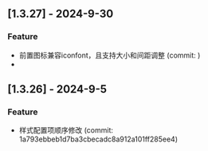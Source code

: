 ## [1.3.27] - 2024-9-30

### Feature

- 前置图标兼容iconfont，且支持大小和间距调整 (commit: )
- 
## [1.3.26] - 2024-9-5

### Feature

- 样式配置项顺序修改 (commit: 1a793ebbeb1d7ba3cbecadc8a912a101ff285ee4)